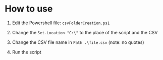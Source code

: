 # How to use

1. Edit the Powershell file: `csvFolderCreation.ps1`

1. Change the `Set-Location "C:\"` to the place of the script and the CSV

1. Change the CSV file name in `Path .\file.csv` (note: no quotes)

1. Run the script
